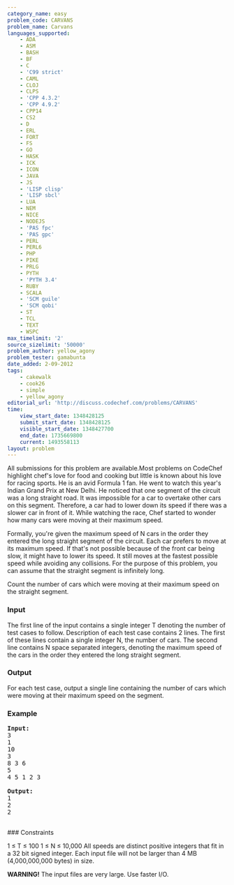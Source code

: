 ```yaml
---
category_name: easy
problem_code: CARVANS
problem_name: Carvans
languages_supported:
    - ADA
    - ASM
    - BASH
    - BF
    - C
    - 'C99 strict'
    - CAML
    - CLOJ
    - CLPS
    - 'CPP 4.3.2'
    - 'CPP 4.9.2'
    - CPP14
    - CS2
    - D
    - ERL
    - FORT
    - FS
    - GO
    - HASK
    - ICK
    - ICON
    - JAVA
    - JS
    - 'LISP clisp'
    - 'LISP sbcl'
    - LUA
    - NEM
    - NICE
    - NODEJS
    - 'PAS fpc'
    - 'PAS gpc'
    - PERL
    - PERL6
    - PHP
    - PIKE
    - PRLG
    - PYTH
    - 'PYTH 3.4'
    - RUBY
    - SCALA
    - 'SCM guile'
    - 'SCM qobi'
    - ST
    - TCL
    - TEXT
    - WSPC
max_timelimit: '2'
source_sizelimit: '50000'
problem_author: yellow_agony
problem_tester: gamabunta
date_added: 2-09-2012
tags:
    - cakewalk
    - cook26
    - simple
    - yellow_agony
editorial_url: 'http://discuss.codechef.com/problems/CARVANS'
time:
    view_start_date: 1348428125
    submit_start_date: 1348428125
    visible_start_date: 1348427700
    end_date: 1735669800
    current: 1493558113
layout: problem
---
```

All submissions for this problem are available.Most problems on CodeChef highlight chef's love for food and cooking but little is known about his love for racing sports. He is an avid Formula 1 fan. He went to watch this year's Indian Grand Prix at New Delhi. He noticed that one segment of the circuit was a long straight road. It was impossible for a car to overtake other cars on this segment. Therefore, a car had to lower down its speed if there was a slower car in front of it. While watching the race, Chef started to wonder how many cars were moving at their maximum speed.

Formally, you're given the maximum speed of N cars in the order they entered the long straight segment of the circuit. Each car prefers to move at its maximum speed. If that's not possible because of the front car being slow, it might have to lower its speed. It still moves at the fastest possible speed while avoiding any collisions. For the purpose of this problem, you can assume that the straight segment is infinitely long.

Count the number of cars which were moving at their maximum speed on the straight segment.

### Input

The first line of the input contains a single integer T denoting the number of test cases to follow. Description of each test case contains 2 lines. The first of these lines contain a single integer N, the number of cars. The second line contains N space separated integers, denoting the maximum speed of the cars in the order they entered the long straight segment.

### Output

For each test case, output a single line containing the number of cars which were moving at their maximum speed on the segment.

### Example

<pre>
<b>Input:</b>
3
1
10
3
8 3 6
5
4 5 1 2 3

<b>Output:</b>
1
2
2

</pre>### Constraints
1 ≤ T ≤ 100
1 ≤ N ≤ 10,000
All speeds are distinct positive integers that fit in a 32 bit signed integer.
Each input file will not be larger than 4 MB (4,000,000,000 bytes) in size.

**WARNING!** The input files are very large. Use faster I/O.
